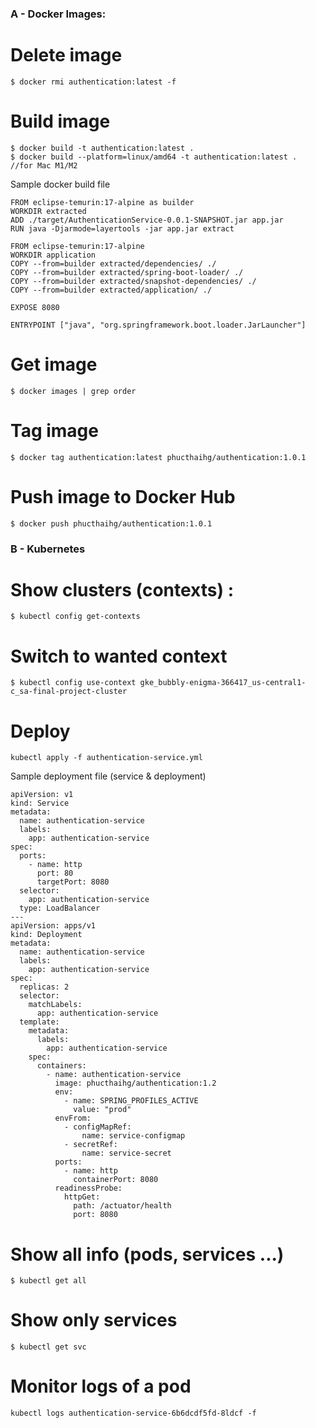 ### A - Docker Images:

# Delete image 
```
$ docker rmi authentication:latest -f
```

# Build image
```
$ docker build -t authentication:latest .
$ docker build --platform=linux/amd64 -t authentication:latest .  //for Mac M1/M2
```
Sample docker build file
```
FROM eclipse-temurin:17-alpine as builder
WORKDIR extracted
ADD ./target/AuthenticationService-0.0.1-SNAPSHOT.jar app.jar
RUN java -Djarmode=layertools -jar app.jar extract

FROM eclipse-temurin:17-alpine
WORKDIR application
COPY --from=builder extracted/dependencies/ ./
COPY --from=builder extracted/spring-boot-loader/ ./
COPY --from=builder extracted/snapshot-dependencies/ ./
COPY --from=builder extracted/application/ ./

EXPOSE 8080

ENTRYPOINT ["java", "org.springframework.boot.loader.JarLauncher"]
```


# Get image
```
$ docker images | grep order
```

# Tag image
```
$ docker tag authentication:latest phucthaihg/authentication:1.0.1
```

# Push image to Docker Hub
```
$ docker push phucthaihg/authentication:1.0.1
```


### B - Kubernetes

# Show clusters (contexts) :
```
$ kubectl config get-contexts
```

# Switch to wanted context
```
$ kubectl config use-context gke_bubbly-enigma-366417_us-central1-c_sa-final-project-cluster
```

# Deploy
```
kubectl apply -f authentication-service.yml
```

Sample deployment file (service & deployment)
```
apiVersion: v1
kind: Service
metadata:
  name: authentication-service
  labels:
    app: authentication-service
spec:
  ports:
    - name: http
      port: 80
      targetPort: 8080
  selector:
    app: authentication-service
  type: LoadBalancer
---
apiVersion: apps/v1
kind: Deployment
metadata:
  name: authentication-service
  labels:
    app: authentication-service
spec:
  replicas: 2
  selector:
    matchLabels:
      app: authentication-service
  template:
    metadata:
      labels:
        app: authentication-service
    spec:
      containers:
        - name: authentication-service
          image: phucthaihg/authentication:1.2
          env:
            - name: SPRING_PROFILES_ACTIVE
              value: "prod"
          envFrom:
            - configMapRef:
                name: service-configmap
            - secretRef:
                name: service-secret
          ports:
            - name: http
              containerPort: 8080
          readinessProbe:
            httpGet:
              path: /actuator/health
              port: 8080
```

# Show all info (pods, services ...)
```
$ kubectl get all
```

# Show only services
```
$ kubectl get svc
```

# Monitor logs of a pod
```
kubectl logs authentication-service-6b6dcdf5fd-8ldcf -f
```


